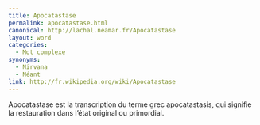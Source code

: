 ```yaml
---
title: Apocatastase
permalink: apocatastase.html
canonical: http://lachal.neamar.fr/Apocatastase
layout: word
categories:
  - Mot complexe
synonyms:
  - Nirvana
  - Néant
link: http://fr.wikipedia.org/wiki/Apocatastase
---
```


Apocatastase est la transcription du terme grec apocatastasis, qui signifie la restauration dans l’état original ou primordial.

